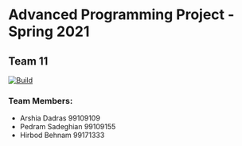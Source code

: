 # Advanced Programming Project - Spring 2021
## Team 11
[![Build](https://github.com/Advanced-Programming-2021/project-team-11/actions/workflows/build.yml/badge.svg)](https://github.com/Advanced-Programming-2021/project-team-11/actions/workflows/build.yml)
### Team Members:
- Arshia Dadras 99109109
- Pedram Sadeghian 99109155
- Hirbod Behnam 99171333

